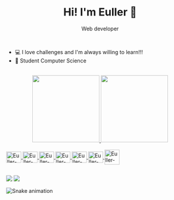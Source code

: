 <h1 align="center">Hi! I'm Euller 👋</h1>
<p align="center">Web developer</p>
<br>
<ul>
	<li>💻 I love challenges and I'm always willing to learn!!!</li>
  <li>💾 Student Computer Science</li>
</ul>
<br>

<div align="center">
  <a href="https://github.com/eullergomes">
  <img height="180em" src="https://github-readme-stats.vercel.app/api?username=eullergomes&show_icons=true&theme=radical&include_all_commits=true&count_private=true"/>
  <img height="180em" src="https://github-readme-stats.vercel.app/api/top-langs/?username=eullergomes&layout=compact&langs_count=7&theme=radical"/>
</div>
<div style="display: inline_block;"><br>
  <img align="center" alt="Euller-HTML" height="30" width="40" src="https://cdn.jsdelivr.net/gh/devicons/devicon/icons/html5/html5-original.svg"/>
  <img align="center" alt="Euller-CSS" height="30" width="40" src="https://cdn.jsdelivr.net/gh/devicons/devicon/icons/css3/css3-original.svg"/>
  <img align="center" alt="Euller-Js" height="30" width="40" src="https://cdn.jsdelivr.net/gh/devicons/devicon/icons/javascript/javascript-original.svg"/>
  <img align="center" alt="Euller-Bootstrap" height="30" width="40" src="https://cdn.jsdelivr.net/gh/devicons/devicon/icons/bootstrap/bootstrap-original.svg"/>
  <img align="center" alt="Euller-React" height="30" width="40" src="https://cdn.jsdelivr.net/gh/devicons/devicon/icons/react/react-original.svg"/>
  <img align="center" alt="Euller-C" height="30" width="40" src="https://cdn.jsdelivr.net/gh/devicons/devicon/icons/c/c-original.svg"/>
  <img align="center" alt="Euller-Python height="30" width="40" src="https://cdn.jsdelivr.net/gh/devicons/devicon/icons/python/python-original.svg"/>
</div>

##

<div>
<div> 
  <!--<a href="https://instagram.com/eullertz" target="_blank"><img src="https://img.shields.io/badge/-Instagram-%23E4405F?style=for-the-badge&logo=instagram&logoColor=white" target="_blank"></a>-->
  <a href = "mailto:eullertexeira@gmail.com"><img src="https://img.shields.io/badge/-Gmail-%23333?style=for-the-badge&logo=gmail&logoColor=white" target="_blank"></a>
  <a href="https://www.linkedin.com/in/eullergomes/" target="_blank"><img src="https://img.shields.io/badge/-LinkedIn-%230077B5?style=for-the-badge&logo=linkedin&logoColor=white" target="_blank"></a> 
  
  ![Snake animation](https://github.com/eullergomes/eullergomes/blob/output/github-contribution-grid-snake.svg)
  
</div>
